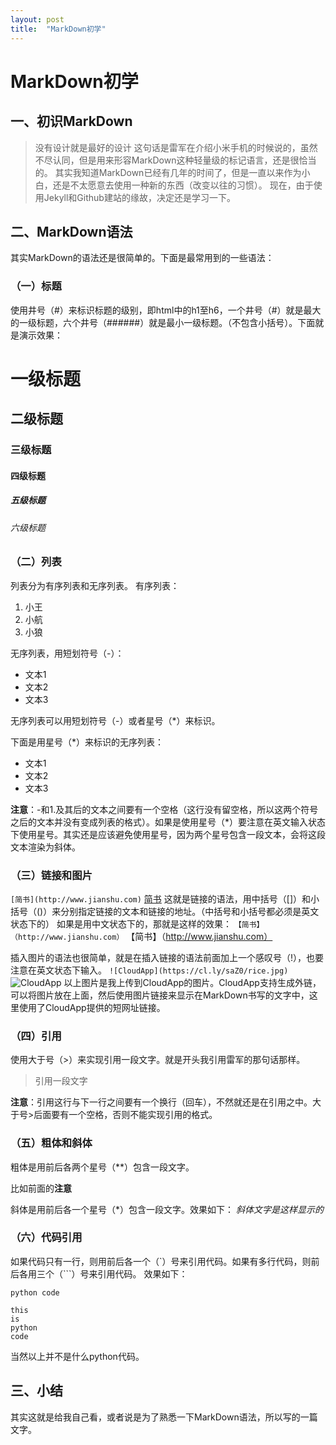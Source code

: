 ```yaml
---
layout: post
title:  "MarkDown初学"
---
```


# MarkDown初学

## 一、初识MarkDown
>没有设计就是最好的设计
这句话是雷军在介绍小米手机的时候说的，虽然不尽认同，但是用来形容MarkDown这种轻量级的标记语言，还是很恰当的。
其实我知道MarkDown已经有几年的时间了，但是一直以来作为小白，还是不太愿意去使用一种新的东西（改变以往的习惯）。
现在，由于使用Jekyll和Github建站的缘故，决定还是学习一下。

## 二、MarkDown语法
其实MarkDown的语法还是很简单的。下面是最常用到的一些语法：

### （一）标题
使用井号（#）来标识标题的级别，即html中的h1至h6，一个井号（#）就是最大的一级标题，六个井号（######）就是最小一级标题。（不包含小括号）。下面就是演示效果：
# 一级标题
## 二级标题
### 三级标题
#### 四级标题
##### 五级标题
###### 六级标题

### （二）列表
列表分为有序列表和无序列表。
有序列表：
1. 小王
2. 小航
3. 小狼

无序列表，用短划符号（\-）：
- 文本1
- 文本2
- 文本3

无序列表可以用短划符号（\-）或者星号（\*）来标识。

下面是用星号（\*）来标识的无序列表：
* 文本1
* 文本2
* 文本3

**注意**：-和1.及其后的文本之间要有一个空格（这行没有留空格，所以这两个符号之后的文本并没有变成列表的格式）。如果是使用星号（\*）要注意在英文输入状态下使用星号。其实还是应该避免使用星号，因为两个星号包含一段文本，会将这段文本渲染为斜体。

### （三）链接和图片
`[简书](http://www.jianshu.com)`
[简书](http://www.jianshu.com)
这就是链接的语法，用中括号（[]）和小括号（()）来分别指定链接的文本和链接的地址。（中括号和小括号都必须是英文状态下的）
如果是用中文状态下的，那就是这样的效果：
`【简书】（http://www.jianshu.com）`
【简书】（http://www.jianshu.com）

插入图片的语法也很简单，就是在插入链接的语法前面加上一个感叹号（!），也要注意在英文状态下输入。
`![CloudApp](https://cl.ly/saZ0/rice.jpg)`
![CloudApp](https://cl.ly/saZ0/rice.jpg)
以上图片是我上传到CloudApp的图片。CloudApp支持生成外链，可以将图片放在上面，然后使用图片链接来显示在MarkDown书写的文字中，这里使用了CloudApp提供的短网址链接。

### （四）引用
使用大于号（>）来实现引用一段文字。就是开头我引用雷军的那句话那样。
> 引用一段文字

**注意**：引用这行与下一行之间要有一个换行（回车），不然就还是在引用之中。大于号>后面要有一个空格，否则不能实现引用的格式。

### （五）粗体和斜体
粗体是用前后各两个星号（\*\*）包含一段文字。

比如前面的**注意**


斜体是用前后各一个星号（\*）包含一段文字。效果如下：
*斜体文字是这样显示的*

### （六）代码引用
如果代码只有一行，则用前后各一个（\`）号来引用代码。如果有多行代码，则前后各用三个（\`\`\`）号来引用代码。
效果如下：

`python code`
```
this
is
python
code
```
当然以上并不是什么python代码。

## 三、小结
其实这就是给我自己看，或者说是为了熟悉一下MarkDown语法，所以写的一篇文字。
